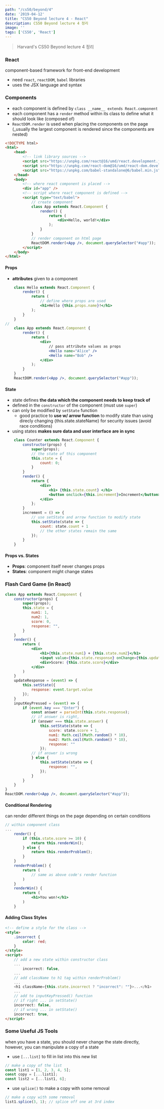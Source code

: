 ```yaml
---
path: "/cs50/beyond/4"
date: '2019-04-12'
title: "CS50 Beyond lecture 4 - React"
description: CS50 Beyond lecture 4 정리
image: ''
tags: ['CS50', 'React']
---
```

> Harvard's CS50 Beyond lecture 4 정리

### React
component-based framework for front-end development
- need `react`, `reactDOM`, `babel` libraries
- uses the JSX language and syntax

### Components
- each component is defined by `class __name__ extends React.component`
- each component has a `render` method within its class to define what it should look like (composed of)
- `ReactDOM.render` is used when placing the components on the page (_usually the largest component is rendered since the components are nested)
```html
<!DOCTYPE html>
<html>
    <head>
        <!-- link library sources -->
        <script src="https://unpkg.com/react@16/umd/react.development.js" crossorigin></script>
        <script src="https://unpkg.com/react-dom@16/umd/react-dom.development.js" crossorigin></script>
        <script src="https://unpkg.com/babel-standalone@6/babel.min.js"></script>
    </head>
    <body>
        <!-- where react component is placed -->
        <div id="app" />
        <!-- script where react component is defined -->
        <script type="text/babel">
            // create component
            class App extends React.Component {
                render() {
                    return (
                        <div>Hello, world!</div>
                    );
                }
            }
            // render component on html page
            ReactDOM.render(<App />, document.querySelector("#app"));
        </script>
    </body>
</html>
```

#### Props
- __attributes__ given to a component
```jsx
    class Hello extends React.Component {
        render() {
            return (
                // define where props are used
                <h1>Hello {this.props.name}!</h1>
            );
        }
    }
//
    class App extends React.Component {
        render() {
            return (
                <div>
                    // pass attribute values as props
                    <Hello name="Alice" />
                    <Hello name="Bob" />
                </div>
            );
        }
    }
    ReactDOM.render(<App />, document.querySelector("#app"));
```

#### State
- state defines __the data which the component needs to keep track of__
- defined in the `constructor` of the component (must use `super`)
- can only be modified by `setState` function
    - good practice to __use w/ arrow function__ to modify state than using direcly changing {this.state.stateName} for security issues (avoid race conditions)
- using states __makes sure data and user interface are in sync__
```jsx
    class Counter extends React.Component {
        constructor(props) {
            super(props);
            // the state of this component
            this.state = {
                count: 0;
            }
        }
        render() {
            return {
                <div>
                    <h1> {this.state.count} </h1>
                    <button onclick={this.increment}>Increment</button> 
                </div>
            };
        }
        increment = () => {
            // use setState and arrow function to modify state
            this.setState(state => {
                count: state.count + 1
                // the other states remain the same
            });
        }
    }
```

#### Props vs. States
- __Props__: component itself never changes props
- __States__: component might change states

### Flash Card Game (in React)
```jsx
class App extends React.Component {
    constructor(props) {
        super(props);
        this.state = {
            num1: 1,
            num2: 1,
            score: 0,
            response: "",
        }
    }
    render() {
        return (
            <div>
                <h1>{this.state.num1} + {this.state.num2}</h1>
                <input value={this.state.response} onChange={this.updateResponse} onKeyPress={this.inputKeyPressed} />
                <div>Score: {this.state.score}</div>
            </div>
        )
    }
    updateResponse = (event) => {
        this.setState({
            response: event.target.value
        });
    }
    inputKeyPressed = (event) => {
        if (event.key === "Enter") {
            const answer = parseInt(this.state.response);
            // if answer is right,
            if (answer === this.state.answer) {
                this.setState(state => {
                    score: state.score + 1,
                    num1: Math.ceil(Math.random() * 10),
                    num2: Math.ceil(Math.random() * 10),
                    response: ""
                });
            // if answer is wrong
            } else {
                this.setState(state => {
                    response: "",
                });
            }
        }
    }
}
ReactDOM.render(<App />, document.querySelector("#app"));
```

#### Conditional Rendering
can render different things on the page depending on certain conditions
```jsx
// within component class
...
    render() {
        if (this.state.score >= 10) {
            return this.renderWin();
        } else {
            return this.renderProblem();
        }
    }
    renderProblem() {
        return (
            // same as above code's render function
        )
    }
    renderWin() {
        return (
            <h1>You won!</h1>
        )
    }
```

#### Adding Class Styles
```html
<!-- define a style for the class -->
<style>
    .incorrect {
        color: red;
    }
</style>
<script>
    // add a new state within constructor class
    ...
        incorrect: false,
    ...
    // add className to h1 tag within renderProblem()
    ...
    <h1 className={this.state.incorrect ? "incorrect": ""}>...</h1>
    ...
    // add to inputKeyPressed() function
    // if right ... in setState()
    incorrect: false,
    // if wrong ... in setState()
    incorrect: true,
</script>
```

### Some Useful JS Tools
when you have a state, you should never change the state directly, however, you can manipulate a copy of a state
- use `[...list]` to fill in list into this new list
```js
// make a copy of the list
const list1 = [1, 2, 3, 4, 5];
const copy = [...list1];
const list2 = [...list1, 6];
```
- use `splice()` to make a copy with some removal
```js
// make a copy with some removal
list1.splice(3, 1); // splice off one at 3rd index
```

